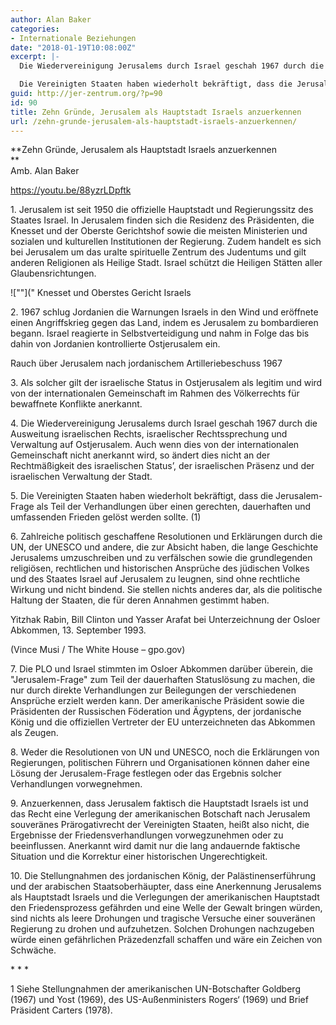 ```yaml
---
author: Alan Baker
categories:
- Internationale Beziehungen
date: "2018-01-19T10:08:00Z"
excerpt: |-
  Die Wiedervereinigung Jerusalems durch Israel geschah 1967 durch die Ausweitung israelischen Rechts, israelischer Rechtssprechung und Verwaltung auf Ostjerusalem. Auch wenn dies von der internationalen Gemeinschaft nicht anerkannt wird, so ändert dies nicht an der Rechtmäßigkeit des israelischen Status', der israelischen Präsenz und der israelischen Verwaltung der Stadt.

  Die Vereinigten Staaten haben wiederholt bekräftigt, dass die Jerusalem-Frage als Teil der Verhandlungen über einen gerechten, dauerhaften und umfassenden Frieden gelöst werden sollte. Zahlreiche politisch geschaffene Resolutionen und Erklärungen durch die UN, der UNESCO und andere, die zur Absicht haben, die lange Geschichte Jerusalems umzuschreiben und zu verfälschen sowie die grundlegenden religiösen, rechtlichen und historischen Ansprüche des jüdischen Volkes und des Staates Israel auf Jerusalem zu leugnen, sind ohne rechtliche Wirkung und nicht bindend. Sie stellen nichts anderes dar, als die politische Haltung  der Staaten, die für deren Annahmen gestimmt haben.
guid: http://jer-zentrum.org/?p=90
id: 90
title: Zehn Gründe, Jerusalem als Hauptstadt Israels anzuerkennen
url: /zehn-grunde-jerusalem-als-hauptstadt-israels-anzuerkennen/
---
```


**Zehn Gründe, Jerusalem als Hauptstadt Israels anzuerkennen  
**  
Amb. Alan Baker

https://youtu.be/88yzrLDpftk



  
1\. Jerusalem ist seit 1950 die offizielle Hauptstadt und Regierungssitz des Staates Israel. In Jerusalem finden sich die Residenz des Präsidenten, die Knesset und der Oberste Gerichtshof sowie die meisten Ministerien und sozialen und kulturellen Institutionen der Regierung. Zudem handelt es sich bei Jerusalem um das uralte spirituelle Zentrum des Judentums und gilt anderen Religionen als Heilige Stadt. Israel schützt die Heiligen Stätten aller Glaubensrichtungen.

  
![""](" 
Knesset und Oberstes Gericht Israels



2\. 1967 schlug Jordanien die Warnungen Israels in den Wind und eröffnete einen Angriffskrieg gegen das Land, indem es Jerusalem zu bombardieren begann. Israel reagierte in Selbstverteidigung und nahm in Folge das bis dahin von Jordanien kontrollierte Ostjerusalem ein.

  
 
Rauch über Jerusalem nach jordanischem Artilleriebeschuss 1967  


  
3\. Als solcher gilt der israelische Status in Ostjerusalem als legitim und wird von der internationalen Gemeinschaft im Rahmen des Völkerrechts für bewaffnete Konflikte anerkannt.

4\. Die Wiedervereinigung Jerusalems durch Israel geschah 1967 durch die Ausweitung israelischen Rechts, israelischer Rechtssprechung und Verwaltung auf Ostjerusalem. Auch wenn dies von der internationalen Gemeinschaft nicht anerkannt wird, so ändert dies nicht an der Rechtmäßigkeit des israelischen Status’, der israelischen Präsenz und der israelischen Verwaltung der Stadt.

5\. Die Vereinigten Staaten haben wiederholt bekräftigt, dass die Jerusalem-Frage als Teil der Verhandlungen über einen gerechten, dauerhaften und umfassenden Frieden gelöst werden sollte. (1)

6\. Zahlreiche politisch geschaffene Resolutionen und Erklärungen durch die UN, der UNESCO und andere, die zur Absicht haben, die lange Geschichte Jerusalems umzuschreiben und zu verfälschen sowie die grundlegenden religiösen, rechtlichen und historischen Ansprüche des jüdischen Volkes und des Staates Israel auf Jerusalem zu leugnen, sind ohne rechtliche Wirkung und nicht bindend. Sie stellen nichts anderes dar, als die politische Haltung der Staaten, die für deren Annahmen gestimmt haben.

 


Yitzhak Rabin, Bill Clinton und Yasser Arafat bei Unterzeichnung der Osloer Abkommen, 13. September 1993. 

(Vince Musi / The White House – gpo.gov)  




7\. Die PLO und Israel stimmten im Osloer Abkommen darüber überein, die "Jerusalem-Frage" zum Teil der dauerhaften Statuslösung zu machen, die nur durch direkte Verhandlungen zur Beilegungen der verschiedenen Ansprüche erzielt werden kann. Der amerikanische Präsident sowie die Präsidenten der Russischen Föderation und Ägyptens, der jordanische König und die offiziellen Vertreter der EU unterzeichneten das Abkommen als Zeugen.

8\. Weder die Resolutionen von UN und UNESCO, noch die Erklärungen von Regierungen, politischen Führern und Organisationen können daher eine Lösung der Jerusalem-Frage festlegen oder das Ergebnis solcher Verhandlungen vorwegnehmen.

9\. Anzuerkennen, dass Jerusalem faktisch die Hauptstadt Israels ist und das Recht eine Verlegung der amerikanischen Botschaft nach Jerusalem souveränes Prärogativrecht der Vereinigten Staaten, heißt also nicht, die Ergebnisse der Friedensverhandlungen vorwegzunehmen oder zu beeinflussen. Anerkannt wird damit nur die lang andauernde faktische Situation und die Korrektur einer historischen Ungerechtigkeit.

10\. Die Stellungnahmen des jordanischen König, der Palästinenserführung und der arabischen Staatsoberhäupter, dass eine Anerkennung Jerusalems als Hauptstadt Israels und die Verlegungen der amerikanischen Hauptstadt den Friedensprozess gefährden und eine Welle der Gewalt bringen würden, sind nichts als leere Drohungen und tragische Versuche einer souveränen Regierung zu drohen und aufzuhetzen. Solchen Drohungen nachzugeben würde einen gefährlichen Präzedenzfall schaffen und wäre ein Zeichen von Schwäche.  
   
\* \* \*

1 Siehe Stellungnahmen der amerikanischen UN-Botschafter Goldberg (1967) und Yost (1969), des US-Außenministers Rogers‘ (1969) und Brief Präsident Carters (1978).